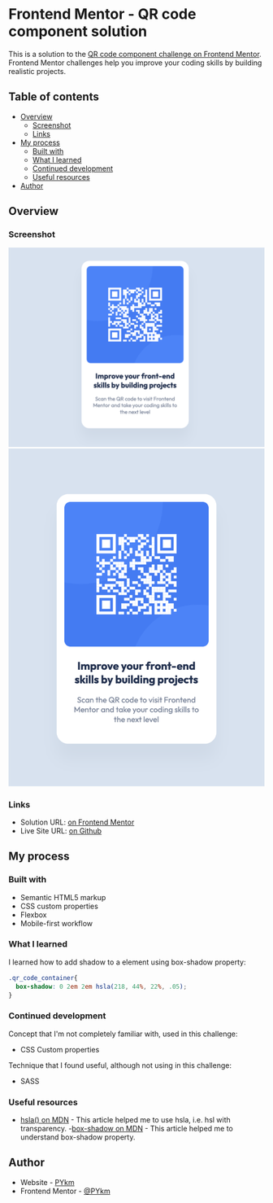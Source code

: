 # Frontend Mentor - QR code component solution

This is a solution to the [QR code component challenge on Frontend Mentor](https://www.frontendmentor.io/challenges/qr-code-component-iux_sIO_H). Frontend Mentor challenges help you improve your coding skills by building realistic projects.

## Table of contents

- [Overview](#overview)
  - [Screenshot](#screenshot)
  - [Links](#links)
- [My process](#my-process)
  - [Built with](#built-with)
  - [What I learned](#what-i-learned)
  - [Continued development](#continued-development)
  - [Useful resources](#useful-resources)
- [Author](#author)

## Overview

### Screenshot

![](./screenshot_desktop.png)
![](./screenshot_mobile.png)

### Links

- Solution URL: [on Frontend Mentor](https://www.frontendmentor.io/solutions/qr-code-component-Kw7X7WkDnw)
- Live Site URL: [on Github](https://pykm.github.io/qr-code-component-challenge-solution/)


## My process

### Built with

- Semantic HTML5 markup
- CSS custom properties
- Flexbox
- Mobile-first workflow

### What I learned

I learned how to add shadow to a element using box-shadow property:

```css
.qr_code_container{
  box-shadow: 0 2em 2em hsla(218, 44%, 22%, .05);
}
```

### Continued development

Concept that I'm not completely familiar with, used in this challenge:
- CSS Custom properties

Technique that I found useful, although not using in this challenge:
- SASS

### Useful resources

- [hsla() on MDN](https://developer.mozilla.org/en-US/docs/Web/CSS/color_value/hsla) - This article helped me to use hsla, i.e. hsl with transparency.
-[box-shadow on MDN](https://developer.mozilla.org/en-US/docs/Web/CSS/box-shadow) - This article helped me to understand box-shadow property.

## Author

- Website - [PYkm](https://pykm.github.io/)
- Frontend Mentor - [@PYkm](https://www.frontendmentor.io/profile/PYkm)

